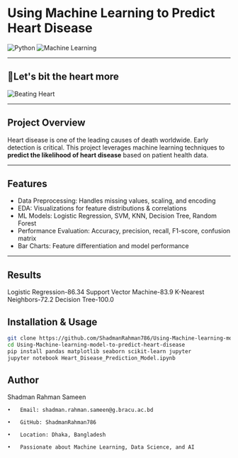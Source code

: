 # Using Machine Learning to Predict Heart Disease

![Python](https://img.shields.io/badge/Python-3.10-blue) ![Machine Learning](https://img.shields.io/badge/ML-Heart%20Disease-red)

---

## 💓Let's bit the heart more
![Beating Heart](https://media.giphy.com/media/l0MYt5jPR6QX5pnqM/giphy.gif)

---

## Project Overview

Heart disease is one of the leading causes of death worldwide. Early detection is critical. This project leverages machine learning techniques to **predict the likelihood of heart disease** based on patient health data.  

---

## Features

- Data Preprocessing: Handles missing values, scaling, and encoding  
- EDA: Visualizations for feature distributions & correlations  
- ML Models: Logistic Regression, SVM, KNN, Decision Tree, Random Forest  
- Performance Evaluation: Accuracy, precision, recall, F1-score, confusion matrix  
- Bar Charts: Feature differentiation and model performance  

---

## Results

Logistic Regression-86.34
Support Vector Machine-83.9
K-Nearest Neighbors-72.2
Decision Tree-100.0



## Installation & Usage


```bash
git clone https://github.com/ShadmanRahman786/Using-Machine-learning-model-to-predict-heart-disease.git
cd Using-Machine-learning-model-to-predict-heart-disease
pip install pandas matplotlib seaborn scikit-learn jupyter
jupyter notebook Heart_Disease_Prediction_Model.ipynb
```

## Author

Shadman Rahman Sameen

	•	Email: shadman.rahman.sameen@g.bracu.ac.bd

	•	GitHub: ShadmanRahman786

	•	Location: Dhaka, Bangladesh

	•	Passionate about Machine Learning, Data Science, and AI
